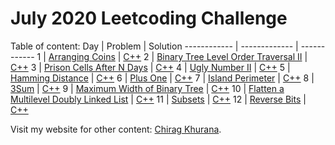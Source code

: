 # July 2020 Leetcoding Challenge

Table of content:
Day | Problem | Solution
------------ | ------------- | ------------
1 | [Arranging Coins](https://leetcode.com/explore/featured/card/july-leetcoding-challenge/544/week-1-july-1st-july-7th/3377/) | [C++](https://github.com/ckhurana/leetcode_challenge/blob/20_07_july_challenge/cpp/day1.cpp)
2 | [Binary Tree Level Order Traversal II](https://leetcode.com/explore/featured/card/july-leetcoding-challenge/544/week-1-july-1st-july-7th/3378/) | [C++](https://github.com/ckhurana/leetcode_challenge/blob/20_07_july_challenge/cpp/day2.cpp)
3 | [Prison Cells After N Days](https://leetcode.com/explore/featured/card/july-leetcoding-challenge/544/week-1-july-1st-july-7th/3379/) | [C++](https://github.com/ckhurana/leetcode_challenge/blob/20_07_july_challenge/cpp/day3.cpp)
4 | [Ugly Number II](https://leetcode.com/explore/featured/card/july-leetcoding-challenge/544/week-1-july-1st-july-7th/3380/) | [C++](https://github.com/ckhurana/leetcode_challenge/blob/20_07_july_challenge/cpp/day4.cpp)
5 | [Hamming Distance](https://leetcode.com/explore/featured/card/july-leetcoding-challenge/544/week-1-july-1st-july-7th/3381/) | [C++](https://github.com/ckhurana/leetcode_challenge/blob/20_07_july_challenge/cpp/day5.cpp)
6 | [Plus One](https://leetcode.com/explore/featured/card/july-leetcoding-challenge/544/week-1-july-1st-july-7th/3382/) | [C++](https://github.com/ckhurana/leetcode_challenge/blob/20_07_july_challenge/cpp/day6.cpp)
7 | [Island Perimeter](https://leetcode.com/explore/featured/card/july-leetcoding-challenge/544/week-1-july-1st-july-7th/3383/) | [C++](https://github.com/ckhurana/leetcode_challenge/blob/20_07_july_challenge/cpp/day7.cpp)
8 | [3Sum](https://leetcode.com/explore/featured/card/july-leetcoding-challenge/545/week-2-july-8th-july-14th/3384/) | [C++](https://github.com/ckhurana/leetcode_challenge/blob/20_07_july_challenge/cpp/day8.cpp)
9 | [Maximum Width of Binary Tree](https://leetcode.com/explore/featured/card/july-leetcoding-challenge/545/week-2-july-8th-july-14th/3385/) | [C++](https://github.com/ckhurana/leetcode_challenge/blob/20_07_july_challenge/cpp/day9.cpp)
10 | [Flatten a Multilevel Doubly Linked List](https://leetcode.com/explore/featured/card/july-leetcoding-challenge/545/week-2-july-8th-july-14th/3386/) | [C++](https://github.com/ckhurana/leetcode_challenge/blob/20_07_july_challenge/cpp/day10.cpp)
11 | [Subsets](https://leetcode.com/explore/featured/card/july-leetcoding-challenge/545/week-2-july-8th-july-14th/3387/) | [C++](https://github.com/ckhurana/leetcode_challenge/blob/20_07_july_challenge/cpp/day11.cpp)
12 | [Reverse Bits](https://leetcode.com/explore/featured/card/july-leetcoding-challenge/545/week-2-july-8th-july-14th/3388/) | [C++](https://github.com/ckhurana/leetcode_challenge/blob/20_07_july_challenge/cpp/day12.cpp)

Visit my website for other content: [Chirag Khurana](http://chiragkhurana.com).
